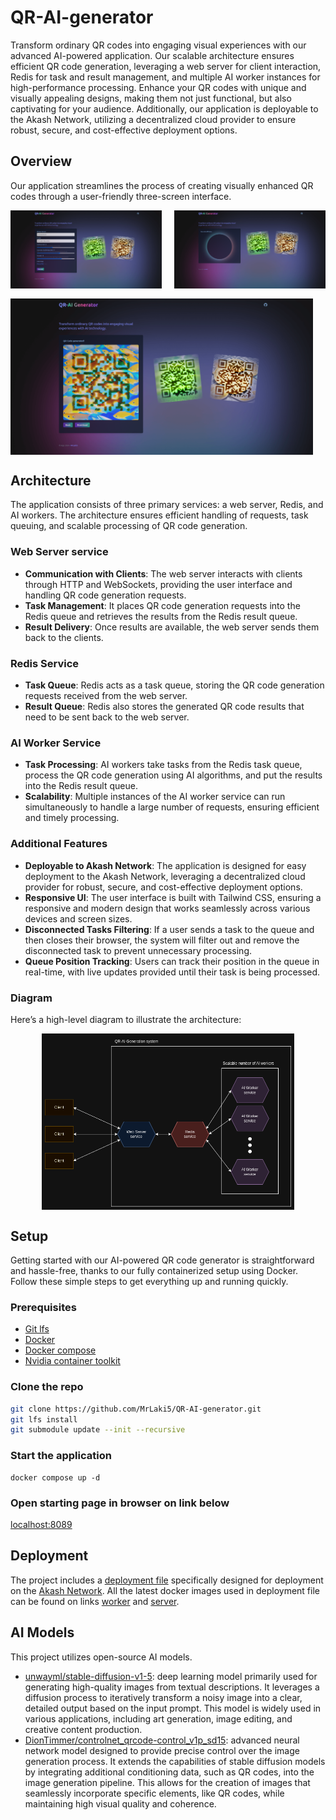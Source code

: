 # QR-AI-generator
Transform ordinary QR codes into engaging visual experiences with our advanced AI-powered application. Our scalable architecture ensures efficient QR code generation, leveraging a web server for client interaction, Redis for task and result management, and multiple AI worker instances for high-performance processing. Enhance your QR codes with unique and visually appealing designs, making them not just functional, but also captivating for your audience. Additionally, our application is deployable to the Akash Network, utilizing a decentralized cloud provider to ensure robust, secure, and cost-effective deployment options.

## Overview
Our application streamlines the process of creating visually enhanced QR codes through a user-friendly three-screen interface.
<div style="display: flex; justify-content: space-between;">
  <img src="images/step1.png" style="width: 48%;"/>
  <img src="images/step2.png" style="width: 48%;"/>
</div>
<div style="display: flex; justify-content: space-between; margin-top: 16px;">
  <img src="images/step3.png" style="width: 96%;"/>
</div>

## Architecture
The application consists of three primary services: a web server, Redis, and AI workers. The architecture ensures efficient handling of requests, task queuing, and scalable processing of QR code generation.
### Web Server service
* **Communication with Clients**: The web server interacts with clients through HTTP and WebSockets, providing the user interface and handling QR code generation requests.
* **Task Management**: It places QR code generation requests into the Redis queue and retrieves the results from the Redis result queue.
* **Result Delivery**: Once results are available, the web server sends them back to the clients.
### Redis Service
* **Task Queue**: Redis acts as a task queue, storing the QR code generation requests received from the web server.
* **Result Queue**: Redis also stores the generated QR code results that need to be sent back to the web server.
### AI Worker Service
* **Task Processing**: AI workers take tasks from the Redis task queue, process the QR code generation using AI algorithms, and put the results into the Redis result queue.
* **Scalability**: Multiple instances of the AI worker service can run simultaneously to handle a large number of requests, ensuring efficient and timely processing.
### Additional Features
* **Deployable to Akash Network**: The application is designed for easy deployment to the Akash Network, leveraging a decentralized cloud provider for robust, secure, and cost-effective deployment options.
* **Responsive UI**: The user interface is built with Tailwind CSS, ensuring a responsive and modern design that works seamlessly across various devices and screen sizes.
* **Disconnected Tasks Filtering**: If a user sends a task to the queue and then closes their browser, the system will filter out and remove the disconnected task to prevent unnecessary processing.
* **Queue Position Tracking**: Users can track their position in the queue in real-time, with live updates provided until their task is being processed.
### Diagram
Here’s a high-level diagram to illustrate the architecture:
<div>
    <img src="images/qr-ai-generator-architecture.png" style="width: 80%; display: block; margin: auto;" />
</div>

## Setup
Getting started with our AI-powered QR code generator is straightforward and hassle-free, thanks to our fully containerized setup using Docker. Follow these simple steps to get everything up and running quickly.
### Prerequisites
* [Git lfs](https://git-lfs.com/)
* [Docker](https://docs.docker.com/engine/install/)
* [Docker compose](https://docs.docker.com/compose/install/)
* [Nvidia container toolkit](https://docs.nvidia.com/datacenter/cloud-native/container-toolkit/latest/install-guide.html)
### Clone the repo
``` bash
git clone https://github.com/MrLaki5/QR-AI-generator.git
git lfs install
git submodule update --init --recursive
```
### Start the application
```
docker compose up -d
```
### Open starting page in browser on link below
[localhost:8089](http://localhost:8089)

## Deployment
The project includes a [deployment file](deploy.yaml) specifically designed for deployment on the [Akash Network](https://akash.network/). All the latest docker images used in deployment file can be found on links [worker](https://hub.docker.com/repository/docker/mrlaki5/qr-ai-generator-worker/general) and [server](https://hub.docker.com/repository/docker/mrlaki5/qr-ai-generator-server/general).

## AI Models
This project utilizes open-source AI models.
* [unwayml/stable-diffusion-v1-5](https://huggingface.co/runwayml/stable-diffusion-v1-5): deep learning model primarily used for generating high-quality images from textual descriptions. It leverages a diffusion process to iteratively transform a noisy image into a clear, detailed output based on the input prompt. This model is widely used in various applications, including art generation, image editing, and creative content production.
* [DionTimmer/controlnet_qrcode-control_v1p_sd15](https://huggingface.co/DionTimmer/controlnet_qrcode-control_v1p_sd15): advanced neural network model designed to provide precise control over the image generation process. It extends the capabilities of stable diffusion models by integrating additional conditioning data, such as QR codes, into the image generation pipeline. This allows for the creation of images that seamlessly incorporate specific elements, like QR codes, while maintaining high visual quality and coherence.
